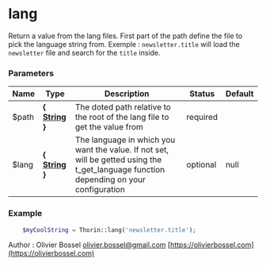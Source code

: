 # lang

Return a value from the lang files. First part of the path define the file to pick the language string from.
Exemple : `newsletter.title` will load the `newsletter` file and search for the `title` inside.


### Parameters
Name  |  Type  |  Description  |  Status  |  Default
------------  |  ------------  |  ------------  |  ------------  |  ------------
$path  |  **{ [String](http://php.net/manual/en/language.types.string.php) }**  |  The doted path relative to the root of the lang file to get the value from  |  required  |
$lang  |  **{ [String](http://php.net/manual/en/language.types.string.php) }**  |  The language in which you want the value. If not set, will be getted using the t_get_language function depending on your configuration  |  optional  |  null

### Example
```php
	$myCoolString = Thorin::lang('newsletter.title');
```
Author : Olivier Bossel [olivier.bossel@gmail.com](mailto:olivier.bossel@gmail.com) [https://olivierbossel.com](https://olivierbossel.com)
